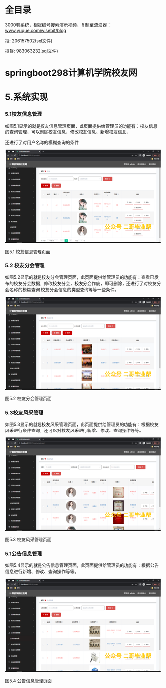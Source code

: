 # 全目录

3000套系统，根据编号搜索演示视频，复制至流浪器：www.yuque.com/wisebit/blog


<p>抠: 206157502(sql文件)</p>
<p>抠群: 983063232(sql文件)</p>


# springboot298计算机学院校友网
# 5.系统实现

### 5.1校友信息管理

如图5.1显示的就是校友信息管理页面，此页面提供给管理员的功能有：校友信息的查询管理，可以删除校友信息、修改校友信息、新增校友信息，

还进行了对用户名称的模糊查询的条件

![](/md/blog.016.png)

图5.1 校友信息管理页面
### 5.2 校友分会管理
如图5.2显示的就是校友分会管理页面，此页面提供给管理员的功能有：查看已发布的校友分会数据，修改校友分会，校友分会作废，即可删除，还进行了对校友分会名称的模糊查询 校友分会信息的类型查询等等一些条件。

![](/md/blog.017.png)



图5.2 校友分会管理页面
### 5.3校友风采管理
如图5.3显示的就是校友风采管理页面，此页面提供给管理员的功能有：根据校友风采进行条件查询，还可以对校友风采进行新增、修改、查询操作等等。

![](/md/blog.018.png)


图5.3 校友风采管理页面
### 5.1公告信息管理
如图5.4显示的就是公告信息管理页面，此页面提供给管理员的功能有：根据公告信息进行新增、修改、查询操作等等。

![](/md/blog.019.png)


图5.4 公告信息管理页面



